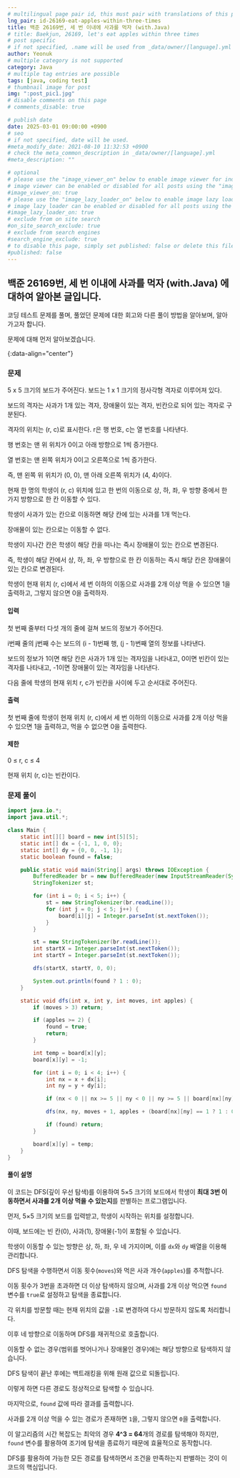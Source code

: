 ```yaml
---
# multilingual page pair id, this must pair with translations of this page. (This name must be unique)
lng_pair: id-26169-eat-apples-within-three-times
title: 백준 26169번, 세 번 이내에 사과를 먹자 (with.Java)
# title: Baekjun, 26169, let's eat apples within three times
# post specific
# if not specified, .name will be used from _data/owner/[language].yml
author: Yeonuk
# multiple category is not supported
category: Java
# multiple tag entries are possible
tags: [java, coding test]
# thumbnail image for post
img: ":post_pic1.jpg"
# disable comments on this page
# comments_disable: true

# publish date
date: 2025-03-01 09:00:00 +0900
# seo
# if not specified, date will be used.
#meta_modify_date: 2021-08-10 11:32:53 +0900
# check the meta_common_description in _data/owner/[language].yml
#meta_description: ""

# optional
# please use the "image_viewer_on" below to enable image viewer for individual pages or posts (_posts/ or [language]/_posts folders).
# image viewer can be enabled or disabled for all posts using the "image_viewer_posts: true" setting in _data/conf/main.yml.
#image_viewer_on: true
# please use the "image_lazy_loader_on" below to enable image lazy loader for individual pages or posts (_posts/ or [language]/_posts folders).
# image lazy loader can be enabled or disabled for all posts using the "image_lazy_loader_posts: true" setting in _data/conf/main.yml.
#image_lazy_loader_on: true
# exclude from on site search
#on_site_search_exclude: true
# exclude from search engines
#search_engine_exclude: true
# to disable this page, simply set published: false or delete this file
#published: false
---
```


<!-- outline-start -->

## 백준 26169번, 세 번 이내에 사과를 먹자 (with.Java) 에 대하여 알아본 글입니다.

코딩 테스트 문제를 풀며, 풀었던 문제에 대한 회고와 다른 풀이 방법을 알아보며, 알아가고자 합니다.

문제에 대해 먼저 알아보겠습니다.

{:data-align="center"}

<!-- outline-end -->

### 문제

5 x 5 크기의 보드가 주어진다. 보드는 1 x 1 크기의 정사각형 격자로 이루어져 있다.

보드의 격자는 사과가 1개 있는 격자, 장애물이 있는 격자, 빈칸으로 되어 있는 격자로 구분된다.

격자의 위치는 (r, c)로 표시한다. r은 행 번호, c는 열 번호를 나타낸다.

행 번호는 맨 위 위치가 0이고 아래 방향으로 1씩 증가한다.

열 번호는 맨 왼쪽 위치가 0이고 오른쪽으로 1씩 증가한다.

즉, 맨 왼쪽 위 위치가 (0, 0), 맨 아래 오른쪽 위치가 (4, 4)이다.

현재 한 명의 학생이 (r, c) 위치에 있고 한 번의 이동으로 상, 하, 좌, 우 방향 중에서 한가지 방향으로 한 칸 이동할 수 있다.

학생이 사과가 있는 칸으로 이동하면 해당 칸에 있는 사과를 1개 먹는다.

장애물이 있는 칸으로는 이동할 수 없다.

학생이 지나간 칸은 학생이 해당 칸을 떠나는 즉시 장애물이 있는 칸으로 변경된다.

즉, 학생이 해당 칸에서 상, 하, 좌, 우 방향으로 한 칸 이동하는 즉시 해당 칸은 장애물이 있는 칸으로 변경된다.

학생이 현재 위치 (r, c)에서 세 번 이하의 이동으로 사과를 2개 이상 먹을 수 있으면 1을 출력하고, 그렇지 않으면 0을 출력하자.

#### 입력

첫 번째 줄부터 다섯 개의 줄에 걸쳐 보드의 정보가 주어진다.

i번째 줄의 j번째 수는 보드의 (i - 1)번째 행, (j - 1)번째 열의 정보를 나타낸다.

보드의 정보가 1이면 해당 칸은 사과가 1개 있는 격자임을 나타내고, 0이면 빈칸이 있는 격자를 나타내고, -1이면 장애물이 있는 격자임을 나타낸다.

다음 줄에 학생의 현재 위치 r, c가 빈칸을 사이에 두고 순서대로 주어진다.

#### 출력

첫 번째 줄에 학생이 현재 위치 (r, c)에서 세 번 이하의 이동으로 사과를 2개 이상 먹을 수 있으면 1을 출력하고, 먹을 수 없으면 0을 출력한다.

#### 제한

0 ≤ r, c ≤ 4

현재 위치 (r, c)는 빈칸이다.

### 문제 풀이

```java
import java.io.*;
import java.util.*;

class Main {
    static int[][] board = new int[5][5];
    static int[] dx = {-1, 1, 0, 0};
    static int[] dy = {0, 0, -1, 1};
    static boolean found = false;

    public static void main(String[] args) throws IOException {
        BufferedReader br = new BufferedReader(new InputStreamReader(System.in));
        StringTokenizer st;

        for (int i = 0; i < 5; i++) {
            st = new StringTokenizer(br.readLine());
            for (int j = 0; j < 5; j++) {
                board[i][j] = Integer.parseInt(st.nextToken());
            }
        }

        st = new StringTokenizer(br.readLine());
        int startX = Integer.parseInt(st.nextToken());
        int startY = Integer.parseInt(st.nextToken());

        dfs(startX, startY, 0, 0);

        System.out.println(found ? 1 : 0);
    }

    static void dfs(int x, int y, int moves, int apples) {
        if (moves > 3) return;

        if (apples >= 2) {
            found = true;
            return;
        }

        int temp = board[x][y];
        board[x][y] = -1;

        for (int i = 0; i < 4; i++) {
            int nx = x + dx[i];
            int ny = y + dy[i];

            if (nx < 0 || nx >= 5 || ny < 0 || ny >= 5 || board[nx][ny] == -1) continue;

            dfs(nx, ny, moves + 1, apples + (board[nx][ny] == 1 ? 1 : 0));

            if (found) return;
        }

        board[x][y] = temp;
    }
}
```

#### 풀이 설명

이 코드는 DFS(깊이 우선 탐색)를 이용하여 5×5 크기의 보드에서 학생이 **최대 3번 이동하면서 사과를 2개 이상 먹을 수 있는지**를 판별하는 프로그램입니다.

먼저, 5×5 크기의 보드를 입력받고, 학생이 시작하는 위치를 설정합니다.

이때, 보드에는 빈 칸(0), 사과(1), 장애물(-1)이 포함될 수 있습니다.

학생이 이동할 수 있는 방향은 상, 하, 좌, 우 네 가지이며, 이를 `dx`와 `dy` 배열을 이용해 관리합니다.

DFS 탐색을 수행하면서 이동 횟수(`moves`)와 먹은 사과 개수(`apples`)를 추적합니다.

이동 횟수가 3번을 초과하면 더 이상 탐색하지 않으며, 사과를 2개 이상 먹으면 `found` 변수를 `true`로 설정하고 탐색을 종료합니다.

각 위치를 방문할 때는 현재 위치의 값을 `-1`로 변경하여 다시 방문하지 않도록 처리합니다.

이후 네 방향으로 이동하며 DFS를 재귀적으로 호출합니다.

이동할 수 없는 경우(범위를 벗어나거나 장애물인 경우)에는 해당 방향으로 탐색하지 않습니다.

DFS 탐색이 끝난 후에는 백트래킹을 위해 원래 값으로 되돌립니다.

이렇게 하면 다른 경로도 정상적으로 탐색할 수 있습니다.

마지막으로, `found` 값에 따라 결과를 출력합니다.

사과를 2개 이상 먹을 수 있는 경로가 존재하면 `1`을, 그렇지 않으면 `0`을 출력합니다.

이 알고리즘의 시간 복잡도는 최악의 경우 **4^3 = 64**개의 경로를 탐색해야 하지만, `found` 변수를 활용하여 조기에 탐색을 종료하기 때문에 효율적으로 동작합니다.

DFS를 활용하여 가능한 모든 경로를 탐색하면서 조건을 만족하는지 판별하는 것이 이 코드의 핵심입니다.

